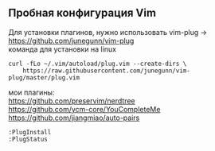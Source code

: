 ## Пробная конфигурация Vim  
Для установки плагинов, нужно использовать vim-plug -> https://github.com/junegunn/vim-plug  
команда для установки на linux
```
curl -fLo ~/.vim/autoload/plug.vim --create-dirs \
    https://raw.githubusercontent.com/junegunn/vim-plug/master/plug.vim
```
мои плагины:  
https://github.com/preservim/nerdtree  
https://github.com/ycm-core/YouCompleteMe  
https://github.com/jiangmiao/auto-pairs  

```
:PlugInstall
:PlugStatus
```

